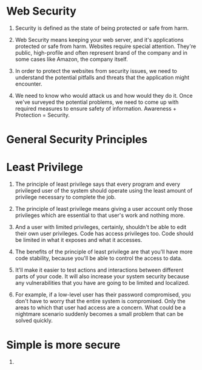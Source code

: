 # Web Security 

1. Security is defined as the state of being protected or safe from harm.

2. Web Security means keeping your web server, and it's applications protected or safe from harm. Websites require special attention. They're public, high-profile and often represent brand of the company and in some cases like Amazon, the company itself.

3. In order to protect the websites from security issues, we need to understand the potential pitfalls and threats that the application might encounter.

4. We need to know who would attack us and how would they do it. Once we've surveyed the potential problems, we need to come up with required measures to ensure safety of information. Awareness + Protection = Security.

# General Security Principles

# Least Privilege

1. The principle of least privilege says that every program and every privileged user of the system should operate using the least amount of privilege necessary to complete the job.

2. The principle of least privilege means giving a user account only those privileges which are essential to that user's work and nothing more. 

3. And a user with limited privileges, certainly, shouldn't be able to edit their own user privileges. Code has access privileges too. Code should be limited in what it exposes and what it accesses. 

4. The benefits of the principle of least privilege are that you'll have more code stability, because you'll be able to control the access to data. 

5. It'll make it easier to test actions and interactions between different parts of your code. It will also increase your system security because any vulnerabilities that you have are going to be limited and localized. 

6. For example, if a low-level user has their password compromised, you don't have to worry that the entire system is compromised. Only the areas to which that user had access are a concern. What could be a nightmare scenario suddenly becomes a small problem that can be solved quickly.

# Simple is more secure

1.

